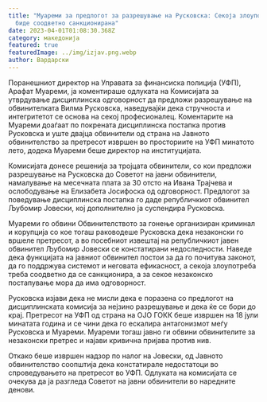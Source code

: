 ```yaml
---
title: "Муареми за предлогот за разрешување на Русковска: Секоја злоупотреба да
  биде соодветно санкционирана"
date: 2023-04-01T01:08:30.368Z
category: македонија
featured: true
featuredImage: ../img/izjav.png.webp
author: Вардарски
---
```


Поранешниот директор на Управата за финансиска полиција (УФП), Арафат Муареми, ја коментираше одлуката на Комисијата за утврдување дисциплинска одговорност да предложи разрешување на обвинителката Вилма Русковска, наведувајќи дека стручноста и интегритетот се основа на секој професионалец. Коментарите на Муареми доаѓаат по покрената дисциплинска постапка против Русковска и уште двајца обвинители од страна на Јавното обвинителство за претресот извршен во просториите на УФП минатото лето, додека Муареми беше директор на институцијата.

Комисијата донесе решенија за тројцата обвинители, со кои предложи разрешување на Русковска до Советот на јавни обвинители, намалување на месечната плата за 30 отсто на Ивана Трајчева и ослободување на Елизабета Јосифоска од одговорност. Предлогот за поведување дисциплинска постапка го даде републичкиот обвинител Љубомир Јовески, кој дополнително ја суспендира Русковска.

Муареми го обвини Обвинителството за гонење организиран криминал и корупција со кое тогаш раководеше Русковска дека незаконски го вршеле претресот, а во посебниот извештај на републичкиот јавен обвинител Љубомир Јовески се констатирани недоследности. Наведе дека функцијата на јавниот обвинител постои за да го почитува законот, да го поддржува системот и неговата ефикасност, а секоја злоупотреба треба соодветно да се санкционира, а за секое незаконско постапување мора да има одговорност.

Русковска изјави дека не мисли дека е поразена со предлогот на дисциплинската комисија за нејзино разрешување и дека ќе се бори до крај. Претресот на УФП од страна на ОЈО ГОКК беше извршен на 18 јули минатата година и се чини дека го ескалира антагонизмот меѓу Русковска и Муареми. Муареми тогаш јавно ги обвини обвинителите за незаконски претрес и најави кривична пријава против нив.

Откако беше извршен надзор по налог на Јовески, од Јавното обвинителство соопштија дека констатирале недостатоци во спроведувањето на претресот во УФП. Одлуката на комисијата се очекува да ја разгледа Советот на јавни обвинители во наредните денови.

